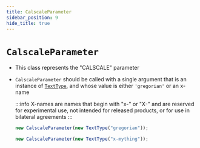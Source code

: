 ```yaml
---
title: CalscaleParameter
sidebar_position: 9
hide_title: true
---
```


# `CalscaleParameter`

- This class represents the "CALSCALE" parameter

- `CalscaleParameter` should be called with a single argument that is an instance of [`TextType`](/documentation/values/texttype-and-textlisttype), and whose value is either `'gregorian'` or an x-name

  :::info
  X-names are names that begin with "x-" or "X-" and are reserved for experimental use, not intended for released products, or for use in bilateral agreements
  :::

  ```js
  new CalscaleParameter(new TextType("gregorian"));

  new CalscaleParameter(new TextType("x-mything"));
  ```
